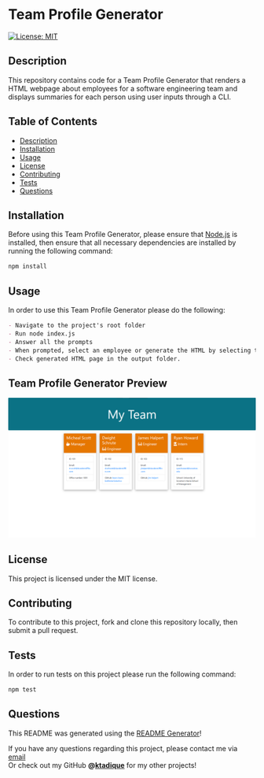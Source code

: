 # Team Profile Generator

[![License: MIT](https://img.shields.io/badge/License-MIT-yellow.svg)](https://opensource.org/licenses/MIT)

## Description

This repository contains code for a Team Profile Generator that renders a HTML webpage about employees for a software engineering team and displays summaries for each person using user inputs through a CLI.

## Table of Contents

- [Description](#description)
- [Installation](#installation)
- [Usage](#usage)
- [License](#license)
- [Contributing](#contributing)
- [Tests](#tests)
- [Questions](#questions)

## Installation

Before using this Team Profile Generator, please ensure that [Node.js](https://nodejs.org/en/) is installed,
then ensure that all necessary dependencies are installed by running the following command:

```bash
npm install
```

## Usage

In order to use this Team Profile Generator please do the following:

```md
- Navigate to the project's root folder
- Run node index.js
- Answer all the prompts
- When prompted, select an employee or generate the HTML by selecting the "Finished building the team" option.
- Check generated HTML page in the output folder.
```

## Team Profile Generator Preview

![Team Profile Generator Preview](./assets/img/Screenshot.png)

## License

This project is licensed under the MIT license.

## Contributing

To contribute to this project, fork and clone this repository locally, then submit a pull request.

## Tests

In order to run tests on this project please run the following command:

```bash
npm test
```

## Questions

This README was generated using the [README Generator](https://github.com/ktadique/README-Generator)!

If you have any questions regarding this project, please contact me via [email](mailto:kch.tadique@gmail.com)<br>
Or check out my GitHub **@[ktadique](https://github.com/ktadique)** for my other projects!

